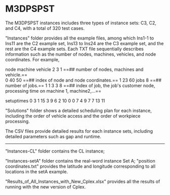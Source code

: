 # M3DPSPST
The M3DPSPST instances includes three types of instance sets: C3, C2, and C4, with a total of 320 test cases. 

"Instances" folder provides all the example files, among which Ins1-1 to Ins11 are the C2 example set, Ins13 to Ins24 are the C3 example set, and the rest are the C4 example sets. Each TXT file sequentially describes information such as the number of nodes, machines, vehicles, and node coordinates. For example, 

node	machine	vehicle
2	3	1		==## number of nodes, machines and vehicle.==			
0	40	50     	       ==## index of node and node coordinates.==
1	23	60
jobs
8			         ==## number of jobs.==
1	1	3	3	8  ==## index of job, the job's customer node, processing time on machine 1, machine2,...==

setuptimes
0	3	1	15	3	9	6	2	10
0	0	7	4	9	7	7	13	11

"Solutions" folder shows a detailed scheduling plan for each instance, including the order of vehicle access and the order of workpiece processing.

The CSV files provide detailed results for each instance sets, including detailed parameters such as gap and runtime.

-----------------------------------------------------------------------

"Instances-CL" folder contains the CL instance;

"Instances-setA" folder contains the real-word instance Set A; "position coordinates.txt" provides the latitude and longitude corresponding to all locations in the setA example.

"Results_of_All_Instances_with_New_Cplex.xlsx" provides all the results of running with the new version of Cplex.